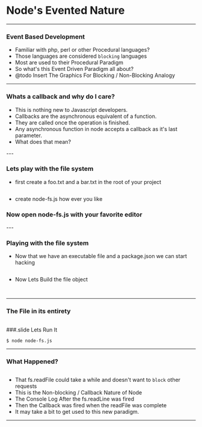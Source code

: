 # Node's Evented Nature
---

### Event Based Development
- Familiar with php, perl or other Procedural languages?
- Those languages are considered `blocking` languages
- Most are used to their Procedural Paradigm
- So what's this Event Driven Paradigm all about?
- @todo Insert The Graphics For Blocking / Non-Blocking Analogy
---

### Whats a callback and why do I care?
<ul>
  <li> This is nothing new to Javascript developers.</li>
  <li> Callbacks are the asynchronous equivalent of a function.</li>
  <li> They are called once the operation is finished.</li>
  <li> Any asynchronous function in node accepts a callback as it's last parameter.</li>
  <li> What does that mean?</li>
</ul>
---

### Lets play with the file system
- first create a foo.txt and a bar.txt in the root of your project
<pre class='term slide'><code src='node/node-config.txt'></code></pre>
- create node-fs.js how ever you like
<h3 class='slide center'>Now open node-fs.js with your favorite editor</h3>
---

### Playing with the file system
- Now that we have an executable file and a package.json we can start hacking
<pre class='slide medium'><code class='code' src='node/require-fs.txt'></code></pre>
- Now Lets Build the file object
<pre class='slide medium'><code class='code' src='node/require-fs-file.txt'></code></pre>
<pre class='slide medium'><code class='code' src='node/require-fs-get.txt'></code></pre>
---

### The File in its entirety
<pre class='slide medium'><code class='code' src='node/require-fs-entire.txt'></code></pre>

###.slide Lets Run It
<pre class='term slide'><code>$ node node-fs.js</code></pre>
---

### What Happened?
<pre class='term slide'><code src='node/fs-result.txt'></code></pre>
- That fs.readFile could take a while and doesn't want to `block` other requests
- This is the Non-blocking / Callback Nature of Node
- The Console Log After the fs.readLine was fired
- Then the Callback was fired when the readFile was complete
- It may take a bit to get used to this new paradigm.
---